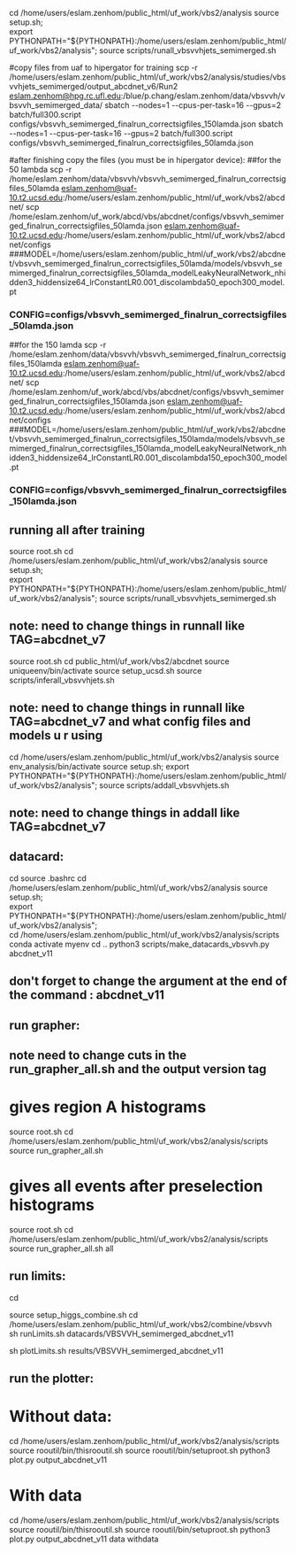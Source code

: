 cd /home/users/eslam.zenhom/public_html/uf_work/vbs2/analysis
source setup.sh;  
export PYTHONPATH="${PYTHONPATH}:/home/users/eslam.zenhom/public_html/uf_work/vbs2/analysis"; 
source scripts/runall_vbsvvhjets_semimerged.sh 

   #copy files from uaf to hipergator for training 
   scp -r /home/users/eslam.zenhom/public_html/uf_work/vbs2/analysis/studies/vbsvvhjets_semimerged/output_abcdnet_v6/Run2 eslam.zenhom@hpg.rc.ufl.edu:/blue/p.chang/eslam.zenhom/data/vbsvvh/vbsvvh_semimerged_data/ 
   sbatch --nodes=1 --cpus-per-task=16 --gpus=2  batch/full300.script configs/vbsvvh_semimerged_finalrun_correctsigfiles_150lamda.json
   sbatch --nodes=1 --cpus-per-task=16 --gpus=2  batch/full300.script configs/vbsvvh_semimerged_finalrun_correctsigfiles_50lamda.json
   
   #after finishing copy the files (you must be in hipergator device):
   ##for the 50 lambda
   scp -r /home/eslam.zenhom/data/vbsvvh/vbsvvh_semimerged_finalrun_correctsigfiles_50lamda eslam.zenhom@uaf-10.t2.ucsd.edu:/home/users/eslam.zenhom/public_html/uf_work/vbs2/abcdnet/
   scp /home/eslam.zenhom/uf_work/abcd/vbs/abcdnet/configs/vbsvvh_semimerged_finalrun_correctsigfiles_50lamda.json eslam.zenhom@uaf-10.t2.ucsd.edu:/home/users/eslam.zenhom/public_html/uf_work/vbs2/abcdnet/configs
   ###MODEL=/home/users/eslam.zenhom/public_html/uf_work/vbs2/abcdnet/vbsvvh_semimerged_finalrun_correctsigfiles_50lamda/models/vbsvvh_semimerged_finalrun_correctsigfiles_50lamda_modelLeakyNeuralNetwork_nhidden3_hiddensize64_lrConstantLR0.001_discolambda50_epoch300_model.pt
   ### CONFIG=configs/vbsvvh_semimerged_finalrun_correctsigfiles_50lamda.json
   
   
   ##for the 150 lamda
   scp -r /home/eslam.zenhom/data/vbsvvh/vbsvvh_semimerged_finalrun_correctsigfiles_150lamda eslam.zenhom@uaf-10.t2.ucsd.edu:/home/users/eslam.zenhom/public_html/uf_work/vbs2/abcdnet/
   scp /home/eslam.zenhom/uf_work/abcd/vbs/abcdnet/configs/vbsvvh_semimerged_finalrun_correctsigfiles_150lamda.json eslam.zenhom@uaf-10.t2.ucsd.edu:/home/users/eslam.zenhom/public_html/uf_work/vbs2/abcdnet/configs
   ###MODEL=/home/users/eslam.zenhom/public_html/uf_work/vbs2/abcdnet/vbsvvh_semimerged_finalrun_correctsigfiles_150lamda/models/vbsvvh_semimerged_finalrun_correctsigfiles_150lamda_modelLeakyNeuralNetwork_nhidden3_hiddensize64_lrConstantLR0.001_discolambda150_epoch300_model.pt
   ### CONFIG=configs/vbsvvh_semimerged_finalrun_correctsigfiles_150lamda.json


 
## running all after training
source root.sh
cd /home/users/eslam.zenhom/public_html/uf_work/vbs2/analysis
source setup.sh;  
export PYTHONPATH="${PYTHONPATH}:/home/users/eslam.zenhom/public_html/uf_work/vbs2/analysis"; 
source scripts/runall_vbsvvhjets_semimerged.sh 
## note: need to change things in runnall like TAG=abcdnet_v7

source root.sh
cd public_html/uf_work/vbs2/abcdnet
source uniqueenv/bin/activate 
source setup_ucsd.sh 
source scripts/inferall_vbsvvhjets.sh 
## note: need to change things in runnall like TAG=abcdnet_v7 and what config files and models u r using

cd /home/users/eslam.zenhom/public_html/uf_work/vbs2/analysis 
source env_analysis/bin/activate 
source setup.sh; 
export PYTHONPATH="${PYTHONPATH}:/home/users/eslam.zenhom/public_html/uf_work/vbs2/analysis"; 
source scripts/addall_vbsvvhjets.sh 
## note: need to change things in addall like TAG=abcdnet_v7




## datacard:
cd 
source .bashrc 
cd /home/users/eslam.zenhom/public_html/uf_work/vbs2/analysis 
source setup.sh;  
export PYTHONPATH="${PYTHONPATH}:/home/users/eslam.zenhom/public_html/uf_work/vbs2/analysis";  
cd /home/users/eslam.zenhom/public_html/uf_work/vbs2/analysis/scripts 
conda activate myenv 
cd .. 
python3 scripts/make_datacards_vbsvvh.py abcdnet_v11
## don't forget to change the argument at the end of the command : abcdnet_v11
 
## run grapher:
## note need to change cuts in the run_grapher_all.sh and the output version tag

# gives region A histograms
source root.sh
cd /home/users/eslam.zenhom/public_html/uf_work/vbs2/analysis/scripts
source run_grapher_all.sh

# gives all events after preselection histograms
source root.sh
cd /home/users/eslam.zenhom/public_html/uf_work/vbs2/analysis/scripts
source run_grapher_all.sh all 


## run limits:
cd 

source setup_higgs_combine.sh 
cd /home/users/eslam.zenhom/public_html/uf_work/vbs2/combine/vbsvvh  
sh runLimits.sh datacards/VBSVVH_semimerged_abcdnet_v11 

sh plotLimits.sh results/VBSVVH_semimerged_abcdnet_v11



## run the plotter:
 
# Without data: 
cd /home/users/eslam.zenhom/public_html/uf_work/vbs2/analysis/scripts  
source rooutil/bin/thisrooutil.sh 
source rooutil/bin/setuproot.sh 
python3 plot.py output_abcdnet_v11 


# With data 
cd /home/users/eslam.zenhom/public_html/uf_work/vbs2/analysis/scripts  
source rooutil/bin/thisrooutil.sh 
source rooutil/bin/setuproot.sh 
python3 plot.py output_abcdnet_v11  data withdata 
